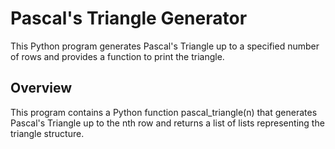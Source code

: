 # Pascal's Triangle Generator
This Python program generates Pascal's Triangle up to a specified number of rows and provides a function to print the triangle.

## Overview
This program contains a Python function pascal_triangle(n) that generates Pascal's Triangle up to the nth row and returns a list of lists representing the triangle structure.


